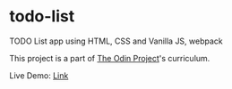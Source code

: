 # todo-list

TODO List app using HTML, CSS and Vanilla JS, webpack

This project is a part of [The Odin Project](https://www.theodinproject.com/)'s curriculum.

Live Demo: [Link](https://natesgh.github.io/todo-list/)

